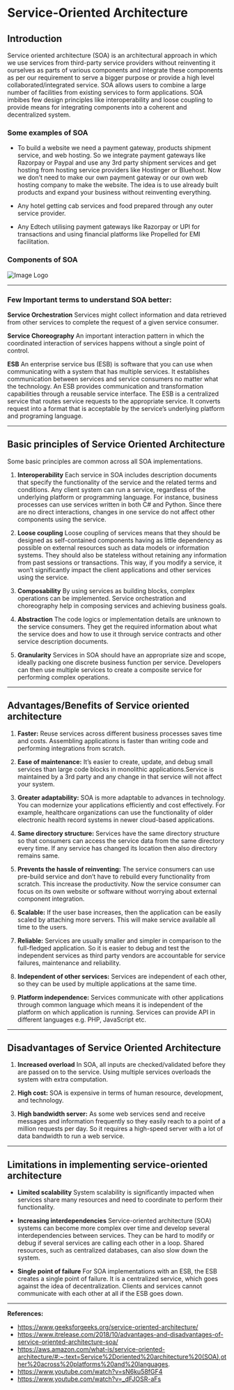 # Service-Oriented Architecture

## Introduction

Service oriented architecture (SOA) is an architectural approach in which we use services from third-party service providers without reinventing it ourselves as parts of various components and integrate these components as per our requirement to serve a bigger purpose or provide a high level collaborated/integrated service. SOA allows users to combine a large number of facilities from existing services to form applications.
SOA imbibes few design principles like interoperability and loose coupling to provide means for integrating components into a coherent and decentralized system. 

### Some examples of SOA
* To build a website we need a payment gateway, products shipment service, and web hosting. So we integrate payment gateways like Razorpay or Paypal and use any 3rd party shipment services and get hosting from hosting service providers like Hostinger or Bluehost. Now we don’t need to make our own payment gateway or our own web hosting company to make the website. The idea is to use already built products and expand your business without reinventing everything.

* Any hotel getting cab services and food prepared through any outer service provider.

* Any Edtech utilising payment gateways like Razorpay or UPI for transactions and using financial platforms like Propelled for EMI facilitation.

### Components of SOA
![Image Logo](https://media.geeksforgeeks.org/wp-content/uploads/Screenshot-248.png)

****

### Few Important terms to understand SOA better:
**Service Orchestration**
Services might collect information and data retrieved from other services to complete the request of a given service consumer.

**Service Choreography**
An important interaction pattern in which the coordinated interaction of services happens without a single point of control. 

**ESB**
An enterprise service bus (ESB) is software that you can use when communicating with a system that has multiple services. It establishes communication between services and service consumers no matter what the technology. An ESB provides communication and transformation capabilities through a reusable service interface. The ESB is a centralized service that routes service requests to the appropriate service. It converts request into a format that is acceptable by the service’s underlying platform and programing language.

*****



## Basic principles of Service Oriented Architecture

Some basic principles are common across all SOA implementations.

1. **Interoperability** 
Each service in SOA includes description documents that specify the functionality of the service and the related terms and conditions. Any client system can run a service, regardless of the underlying platform or programming language. For instance, business processes can use services written in both C# and Python. Since there are no direct interactions, changes in one service do not affect other components using the service.

2. **Loose coupling**
Loose coupling of services means that they should be designed as self-contained components having as little dependency as possible on external resources such as data models or information systems. They should also be stateless without retaining any information from past sessions or transactions. This way, if you modify a service, it won’t significantly impact the client applications and other services using the service.

3. **Composability** By using services as building blocks, complex operations can be implemented. Service orchestration and choreography help in composing services and achieving business goals.

4. **Abstraction**
The code logics or implementation details are unknown to the service consumers. They get the required information about what the service does and how to use it through service contracts and other service description documents.

5. **Granularity**
Services in SOA should have an appropriate size and scope, ideally packing one discrete
business function per service. Developers can then use multiple services to create a composite service for performing complex operations.

****

## Advantages/Benefits of Service oriented architecture

1. **Faster:**
Reuse services across different business processes saves time and costs. Assembling applications is faster than writing code and performing integrations from scratch.

2. **Ease of maintenance:**
It’s easier to create, update, and debug small services than large code blocks in monolithic applications.Service is maintained by a 3rd party and any change in that service will not affect your system.

3. **Greater adaptability:**
SOA is more adaptable to advances in technology. You can modernize your applications efficiently and cost effectively. For example, healthcare organizations can use the functionality of older electronic health record systems in newer cloud-based applications.

4. **Same directory structure:**
Services have the same directory structure so that consumers can access the service data from the same directory every time. If any service has changed its location then also directory remains same.

5. **Prevents the hassle of reinventing:**
The service consumers can use pre-build service and don’t have to rebuild every functionality from scratch. This increase the productivity. Now the service consumer can focus on its own website or software without worrying about external component integration.

6. **Scalable:**
If the user base increases, then the application can be easily scaled by attaching more servers. This will make service available all time to the users.

7. **Reliable:**
Services are usually smaller and simpler in comparison to the full-fledged application. So it is easier to debug and test the independent services as third party vendors are accountable for service failures, maintenance and reliability.

8. **Independent of other services:**
Services are independent of each other, so they can be used by multiple applications at the same time.

9. **Platform independence:**
Services communicate with other applications through common language which means it is independent of the platform on which application is running. Services can provide API in different languages e.g. PHP, JavaScript etc.

****

## Disadvantages of Service Oriented Architecture

1. **Increased overload**
In SOA, all inputs are checked/validated before they are passed on to the service. Using multiple services overloads the system with extra computation.

2. **High cost:**
SOA is expensive in terms of human resource, development, and technology.

3. **High bandwidth server:**
As some web services send and receive messages and information frequently so they easily reach to a point of a million requests per day. So it requires a high-speed server with a lot of data bandwidth to run a web service.

****

## Limitations in implementing service-oriented architecture

* **Limited scalability**
System scalability is significantly impacted when services share many resources and need to coordinate to perform their functionality. 

* **Increasing interdependencies**
Service-oriented architecture (SOA) systems can become more complex over time and develop several interdependencies between services. They can be hard to modify or debug if several services are calling each other in a loop. Shared resources, such as centralized databases, can also slow down the system.

* **Single point of failure**
For SOA implementations with an ESB, the ESB creates a single point of failure. It is a centralized service, which goes against the idea of decentralization. Clients and services cannot communicate with each other at all if the ESB goes down.

****

**References:**


* https://www.geeksforgeeks.org/service-oriented-architecture/
* https://www.itrelease.com/2018/10/advantages-and-disadvantages-of-service-oriented-architecture-soa/
* https://aws.amazon.com/what-is/service-oriented-architecture/#:~:text=Service%2Doriented%20architecture%20(SOA),other%20across%20platforms%20and%20languages.
* https://www.youtube.com/watch?v=sN6ku58fGF4
* https://www.youtube.com/watch?v=_dFJOSR-aFs
